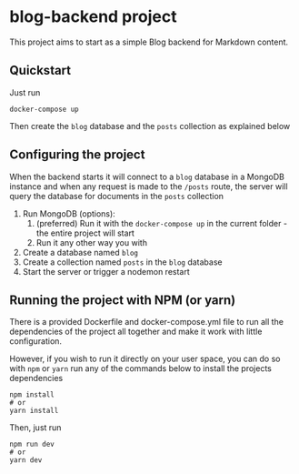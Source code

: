# blog-backend project

This project aims to start as a simple Blog backend for Markdown content.

## Quickstart

Just run

```
docker-compose up
```

Then create the `blog` database and the `posts` collection as explained below

## Configuring the project

When the backend starts it will connect to a `blog` database in a MongoDB instance and when any request is made to the `/posts` route, the server will query the database for documents in the `posts` collection

1. Run MongoDB (options):
    1. (preferred) Run it with the `docker-compose up` in the current folder - the entire project will start
    2. Run it any other way you with
2. Create a database named `blog`
3. Create a collection named `posts` in the `blog` database
4. Start the server or trigger a nodemon restart

## Running the project with NPM (or yarn)

There is a provided Dockerfile and docker-compose.yml file to run all the dependencies of the project all together and make it work with little configuration.

However, if you wish to run it directly on your user space, you can do so with `npm` or `yarn` run any of the commands below to install the projects dependencies

```
npm install
# or
yarn install
```

Then, just run

```
npm run dev
# or
yarn dev
```